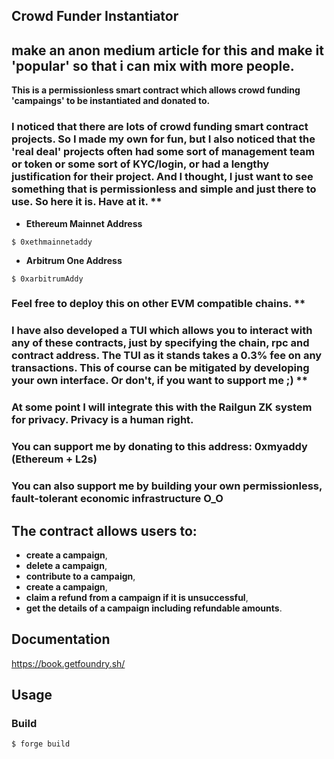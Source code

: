 ## Crowd Funder Instantiator

## make an anon medium article for this and make it 'popular' so that i can mix with more people.

**This is a permissionless smart contract which allows crowd funding 'campaings' to be instantiated and donated to.**

### I noticed that there are lots of crowd funding smart contract projects. So I made my own for fun, but I also noticed that the 'real deal' projects often had some sort of management team or token or some sort of KYC/login, or had a lengthy justification for their project. And I thought, I just want to see something that is permissionless and simple and just there to use. So here it is. Have at it. **

- **Ethereum Mainnet Address**
```shell
$ 0xethmainnetaddy
```
- **Arbitrum One Address**
```shell
$ 0xarbitrumAddy
```


### Feel free to deploy this on other EVM compatible chains. **
### I have also developed a TUI which allows you to interact with any of these contracts, just by specifying the chain, rpc and contract address. The TUI as it stands takes a 0.3% fee on any transactions. This of course can be mitigated by developing your own interface. Or don't, if you want to support me ;) **

### At some point I will integrate this with the Railgun ZK system for privacy. Privacy is a human right.
### You can support me by donating to this address: 0xmyaddy (Ethereum + L2s)
### You can also support me by building your own permissionless, fault-tolerant economic infrastructure O_O

## The contract allows users to:

-   **create a campaign**,
-   **delete a campaign**,
-   **contribute to a campaign**,
-   **create a campaign**,
-   **claim a refund from a campaign if it is unsuccessful**,
-   **get the details of a campaign including refundable amounts**.

## Documentation

https://book.getfoundry.sh/

## Usage

### Build

```shell
$ forge build
```

